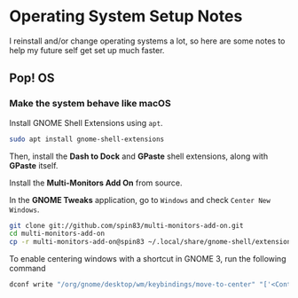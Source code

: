# Operating System Setup Notes

I reinstall and/or change operating systems a lot, so here are some notes to
help my future self get set up much faster.

## Pop! OS

### Make the system behave like macOS

Install GNOME Shell Extensions using `apt`.

```bash
sudo apt install gnome-shell-extensions
```

Then, install the __Dash to Dock__ and __GPaste__ shell extensions, along
with __GPaste__ itself.

Install the __Multi-Monitors Add On__ from source.

In the __GNOME Tweaks__ application, go to `Windows` and check
`Center New Windows`.

```bash
git clone git://github.com/spin83/multi-monitors-add-on.git
cd multi-monitors-add-on
cp -r multi-monitors-add-on@spin83 ~/.local/share/gnome-shell/extensions/
```

To enable centering windows with a shortcut in GNOME 3, run the
following command

```bash
dconf write "/org/gnome/desktop/wm/keybindings/move-to-center" "['<Control><Super>C']"
```